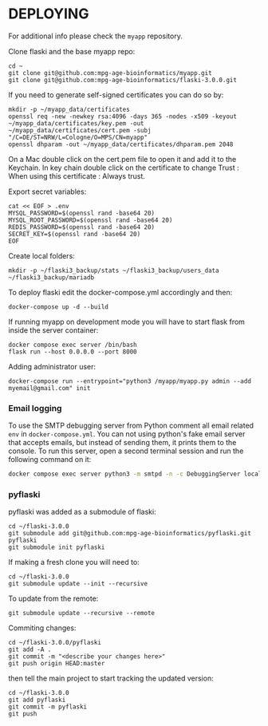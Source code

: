 # DEPLOYING

For additional info please check the `myapp` repository.

Clone flaski and the base myapp repo:

```
cd ~
git clone git@github.com:mpg-age-bioinformatics/myapp.git
git clone git@github.com:mpg-age-bioinformatics/flaski-3.0.0.git
```

If you need to generate self-signed certificates you can do so by:
```
mkdir -p ~/myapp_data/certificates 
openssl req -new -newkey rsa:4096 -days 365 -nodes -x509 -keyout ~/myapp_data/certificates/key.pem -out ~/myapp_data/certificates/cert.pem -subj "/C=DE/ST=NRW/L=Cologne/O=MPS/CN=myapp"
openssl dhparam -out ~/myapp_data/certificates/dhparam.pem 2048
```

On a Mac double click on the cert.pem file to open it and add it to the Keychain. In key chain double click on the certificate to change Trust : When using this certificate : Always trust.

Export secret variables:
```
cat << EOF > .env
MYSQL_PASSWORD=$(openssl rand -base64 20)
MYSQL_ROOT_PASSWORD=$(openssl rand -base64 20)
REDIS_PASSWORD=$(openssl rand -base64 20)
SECRET_KEY=$(openssl rand -base64 20)
EOF
```

Create local folders:
```
mkdir -p ~/flaski3_backup/stats ~/flaski3_backup/users_data ~/flaski3_backup/mariadb
```

To deploy flaski edit the docker-compose.yml accordingly and then:
```
docker-compose up -d --build
```

If running myapp on development mode you will have to start flask from inside the server container:
```
docker compose exec server /bin/bash
flask run --host 0.0.0.0 --port 8000
```
Adding administrator user:
```
docker-compose run --entrypoint="python3 /myapp/myapp.py admin --add myemail@gmail.com" init
```

### Email logging

To use the SMTP debugging server from Python comment all email related `env` in `docker-compose.yml`.
You can not using python's fake email server that accepts emails, but instead of sending them, it prints them to the console. 
To run this server, open a second terminal session and run the following command on it:
```bash
docker compose exec server python3 -m smtpd -n -c DebuggingServer localhost:8025
```

### pyflaski

pyflaski was added as a submodule of flaski:
```
cd ~/flaski-3.0.0
git submodule add git@github.com:mpg-age-bioinformatics/pyflaski.git pyflaski
git submodule init pyflaski
```

If making a fresh clone you will need to:
```
cd ~/flaski-3.0.0
git submodule update --init --recursive
```

To update from the remote:
```
git submodule update --recursive --remote
```

Commiting changes:
```
cd ~/flaski-3.0.0/pyflaski
git add -A . 
git commit -m "<describe your changes here>"
git push origin HEAD:master
```

then tell the main project to start tracking the updated version:
```
cd ~/flaski-3.0.0
git add pyflaski
git commit -m pyflaski
git push
```